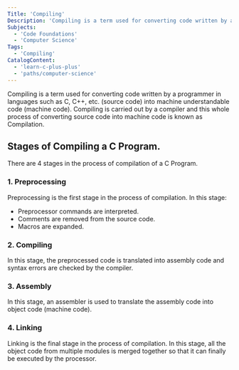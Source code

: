 ```yaml
---
Title: 'Compiling'
Description: 'Compiling is a term used for converting code written by a programmer (source code) into machine understandable code (machine code).'
Subjects:
  - 'Code Foundations'
  - 'Computer Science'
Tags:
  - 'Compiling'
CatalogContent:
  - 'learn-c-plus-plus'
  - 'paths/computer-science'
---
```


Compiling is a term used for converting code written by a programmer in languages such as C, C++, etc. (source code) into machine understandable code (machine code). Compiling is carried out by a compiler and this whole process of converting source code into machine code is known as Compilation.

## Stages of Compiling a C Program.

There are 4 stages in the process of compilation of a C Program.

### 1. Preprocessing

Preprocessing is the first stage in the process of compilation. In this stage:

- Preprocessor commands are interpreted.
- Comments are removed from the source code.
- Macros are expanded.

### 2. Compiling

In this stage, the preprocessed code is translated into assembly code and syntax errors are checked by the compiler.

### 3. Assembly

In this stage, an assembler is used to translate the assembly code into object code (machine code).

### 4. Linking

Linking is the final stage in the process of compilation. In this stage, all the object code from multiple modules is merged together so that it can finally be executed by the processor.
